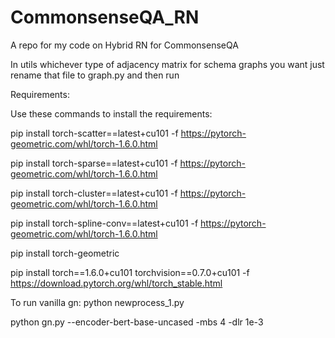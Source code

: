 # CommonsenseQA_RN
A repo for my code on Hybrid RN for CommonsenseQA

In utils whichever type of adjacency matrix for schema graphs you want just rename that file to graph.py and then run 

Requirements:

Use these commands to install the requirements:

pip install torch-scatter==latest+cu101 -f https://pytorch-geometric.com/whl/torch-1.6.0.html

pip install torch-sparse==latest+cu101 -f https://pytorch-geometric.com/whl/torch-1.6.0.html

pip install torch-cluster==latest+cu101 -f https://pytorch-geometric.com/whl/torch-1.6.0.html

pip install torch-spline-conv==latest+cu101 -f https://pytorch-geometric.com/whl/torch-1.6.0.html

pip install torch-geometric

pip install torch==1.6.0+cu101 torchvision==0.7.0+cu101 -f https://download.pytorch.org/whl/torch_stable.html

To run vanilla gn:
python newprocess_1.py

python gn.py --encoder-bert-base-uncased -mbs 4 -dlr 1e-3
